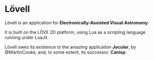 # Lövell

Lövell is an application for **Electronically-Assisted Visual Astronomy**.

It is built on the LÖVE 2D platform, using Lua as a scripting language running under LuaJit.

Lövell owes its existence to the amazing application **Jocular**, by @MartinCooke, and, to some extent, its successor, **Canisp**.

